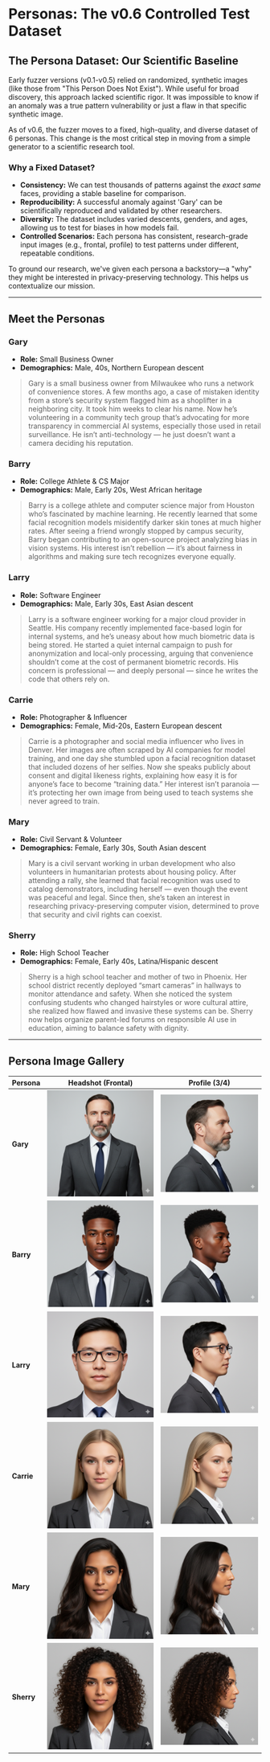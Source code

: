 # Personas: The v0.6 Controlled Test Dataset

## The Persona Dataset: Our Scientific Baseline

Early fuzzer versions (v0.1-v0.5) relied on randomized, synthetic images (like those from "This Person Does Not Exist"). While useful for broad discovery, this approach lacked scientific rigor. It was impossible to know if an anomaly was a true pattern vulnerability or just a flaw in that specific synthetic image.

As of v0.6, the fuzzer moves to a fixed, high-quality, and diverse dataset of 6 personas. This change is the most critical step in moving from a simple generator to a scientific research tool.

### Why a Fixed Dataset?

* **Consistency:** We can test thousands of patterns against the *exact same* faces, providing a stable baseline for comparison.
* **Reproducibility:** A successful anomaly against 'Gary' can be scientifically reproduced and validated by other researchers.
* **Diversity:** The dataset includes varied descents, genders, and ages, allowing us to test for biases in how models fail.
* **Controlled Scenarios:** Each persona has consistent, research-grade input images (e.g., frontal, profile) to test patterns under different, repeatable conditions.

To ground our research, we've given each persona a backstory—a "why" they might be interested in privacy-preserving technology. This helps us contextualize our mission.

---

## Meet the Personas

### Gary
* **Role:** Small Business Owner
* **Demographics:** Male, 40s, Northern European descent

> Gary is a small business owner from Milwaukee who runs a network of convenience stores. A few months ago, a case of mistaken identity from a store’s security system flagged him as a shoplifter in a neighboring city. It took him weeks to clear his name.
> Now he’s volunteering in a community tech group that’s advocating for more transparency in commercial AI systems, especially those used in retail surveillance. He isn’t anti-technology — he just doesn’t want a camera deciding his reputation.

### Barry
* **Role:** College Athlete & CS Major
* **Demographics:** Male, Early 20s, West African heritage

> Barry is a college athlete and computer science major from Houston who’s fascinated by machine learning. He recently learned that some facial recognition models misidentify darker skin tones at much higher rates.
> After seeing a friend wrongly stopped by campus security, Barry began contributing to an open-source project analyzing bias in vision systems. His interest isn’t rebellion — it’s about fairness in algorithms and making sure tech recognizes everyone equally.

### Larry
* **Role:** Software Engineer
* **Demographics:** Male, Early 30s, East Asian descent

> Larry is a software engineer working for a major cloud provider in Seattle. His company recently implemented face-based login for internal systems, and he’s uneasy about how much biometric data is being stored.
> He started a quiet internal campaign to push for anonymization and local-only processing, arguing that convenience shouldn’t come at the cost of permanent biometric records. His concern is professional — and deeply personal — since he writes the code that others rely on.

### Carrie
* **Role:** Photographer & Influencer
* **Demographics:** Female, Mid-20s, Eastern European descent

> Carrie is a photographer and social media influencer who lives in Denver. Her images are often scraped by AI companies for model training, and one day she stumbled upon a facial recognition dataset that included dozens of her selfies.
> Now she speaks publicly about consent and digital likeness rights, explaining how easy it is for anyone’s face to become “training data.” Her interest isn’t paranoia — it’s protecting her own image from being used to teach systems she never agreed to train.

### Mary
* **Role:** Civil Servant & Volunteer
* **Demographics:** Female, Early 30s, South Asian descent

> Mary is a civil servant working in urban development who also volunteers in humanitarian protests about housing policy.
> After attending a rally, she learned that facial recognition was used to catalog demonstrators, including herself — even though the event was peaceful and legal. Since then, she’s taken an interest in researching privacy-preserving computer vision, determined to prove that security and civil rights can coexist.

### Sherry
* **Role:** High School Teacher
* **Demographics:** Female, Early 40s, Latina/Hispanic descent

> Sherry is a high school teacher and mother of two in Phoenix. Her school district recently deployed “smart cameras” in hallways to monitor attendance and safety.
> When she noticed the system confusing students who changed hairstyles or wore cultural attire, she realized how flawed and invasive these systems can be. Sherry now helps organize parent-led forums on responsible AI use in education, aiming to balance safety with dignity.

---

## Persona Image Gallery

| Persona | Headshot (Frontal) | Profile (3/4) |
| :--- | :---: | :---: |
| **Gary** | ![Gary Headshot](./images/personas/Gary_headshot.png) | ![Gary Profile](./images/personas/Gary_profile.png) |
| **Barry** | ![Barry Headshot](./images/personas/Barry_headshot.png) | ![Barry Profile](./images/personas/Barry_profile.png) |
| **Larry** | ![Larry Headshot](./images/personas/Larry_headshot.png) | ![Larry Profile](./images/personas/Larry_profile.png) |
| **Carrie** | ![Carrie Headshot](./images/personas/Carrie_headshot.png) | ![Carrie Profile](./images/personas/Carrie_profile.png) |
| **Mary** | ![Mary Headshot](./images/personas/Mary_headshot.png) | ![Mary Profile](./images/personas/Mary_profile.png) |
| **Sherry** | ![Sherry Headshot](./images/personas/Sherry_headshot.png) | ![Sherry Profile](./images/personas/Sherry_profile.png) |
